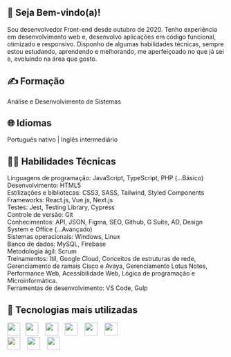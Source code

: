 ## 🤝 Seja Bem-vindo(a)!

Sou desenvolvedor Front-end desde outubro de 2020.
Tenho experiência em desenvolvimento web e, desenvolvo aplicações em código funcional, otimizado e responsivo.
Disponho de algumas habilidades técnicas, sempre estou estudando, aprendendo e melhorando, me aperfeiçoado no que já sei e, evoluindo na área que gosto.

## ✍️ Formação
Análise e Desenvolvimento de Sistemas

## 🌐 Idiomas
Português nativo | Inglês intermediário

## 🧑‍💻 Habilidades Técnicas
Linguagens de programação: JavaScript, TypeScript, PHP (...Básico)<br>
Desenvolvimento: HTML5<br>
Estilizações e bibliotecas: CSS3, SASS, Tailwind, Styled Components<br>
Frameworks: React.js, Vue.js, Next.js<br>
Testes: Jest, Testing Library, Cypress<br>
Controle de versão: Git<br>
Conhecimentos: API, JSON, Figma, SEO, Github, G Suite, AD, Design System e Office (...Avançado)<br>
Sistemas operacionais: Windows, Linux<br>
Banco de dados: MySQL, Firebase<br>
Metodologia ágil: Scrum<br>
Treinamentos: Itil, Google Cloud, Conceitos de estruturas de rede, Gerenciamento de ramais Cisco e Avaya, Gerenciamento Lotus Notes, Performance Web, Acessibilidade Web, Lógica de programação e Microinformática.<br>
Ferramentas de desenvolvimento: VS Code, Gulp<br>

## 🤙 Tecnologias mais utilizadas

<img src="https://cdn.jsdelivr.net/gh/devicons/devicon/icons/html5/html5-original.svg" height="30" width="30" />&nbsp;&nbsp;
<img src="https://cdn.jsdelivr.net/gh/devicons/devicon/icons/css3/css3-original.svg" height="30" width="30" />&nbsp;&nbsp;&nbsp;
<img src="https://cdn.jsdelivr.net/gh/devicons/devicon/icons/sass/sass-original.svg" height="30" width="30" />&nbsp;&nbsp;&nbsp;
<img src="https://cdn.jsdelivr.net/gh/devicons/devicon/icons/tailwindcss/tailwindcss-plain.svg" height="30" width="30" />&nbsp;&nbsp;&nbsp;
<img src="https://cdn.jsdelivr.net/gh/devicons/devicon/icons/javascript/javascript-original.svg" height="30" width="30" />&nbsp;&nbsp;&nbsp;
<img src="https://cdn.jsdelivr.net/gh/devicons/devicon/icons/typescript/typescript-original.svg" height="30" width="30" />&nbsp;&nbsp;&nbsp;  
<img src="https://cdn.jsdelivr.net/gh/devicons/devicon/icons/react/react-original.svg" height="30" width="30" />&nbsp;&nbsp;&nbsp;
<img src="https://cdn.jsdelivr.net/gh/devicons/devicon/icons/nextjs/nextjs-line.svg" height="30" width="30" />&nbsp;&nbsp;&nbsp;
<img src="https://cdn.jsdelivr.net/gh/devicons/devicon/icons/vuejs/vuejs-original.svg" height="30" width="30" />&nbsp;&nbsp;&nbsp;
          
          

          
          
          
          
          







                


